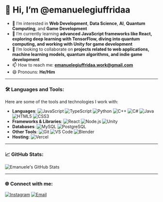 # 👋 Hi, I’m @emanuelegiuffridaa

- 👀 I’m interested in **Web Development**, **Data Science**, **AI**, **Quantum Computing**, and **Game Development**
- 🌱 I’m currently learning **advanced JavaScript frameworks like React, exploring deep learning with TensorFlow, diving into quantum computing, and working with Unity for game development**
- 💞️ I’m looking to collaborate on **projects related to web applications, machine learning models, quantum algorithms, and indie game development**
- 📫 How to reach me: **[emanuelegiuffridaa.work@gmail.com](mailto:emanuelegiuffridaa.work@gmail.com)**
- 😄 Pronouns: **He/Him**

---

### 🛠️ Languages and Tools:
Here are some of the tools and technologies I work with:

- **Languages**: ![JavaScript](https://img.shields.io/badge/-JavaScript-F7DF1E?logo=javascript&logoColor=black&style=flat-square) ![TypeScript](https://img.shields.io/badge/-TypeScript-007ACC?logo=typescript&logoColor=white&style=flat-square) ![Python](https://img.shields.io/badge/-Python-3776AB?logo=python&logoColor=white&style=flat-square) ![C++](https://img.shields.io/badge/-C++-00599C?logo=cplusplus&logoColor=white&style=flat-square) ![C#](https://img.shields.io/badge/-C%23-239120?logo=csharp&logoColor=white&style=flat-square) ![Java](https://img.shields.io/badge/-Java-007396?logo=java&logoColor=white&style=flat-square) ![HTML5](https://img.shields.io/badge/-HTML5-E34F26?logo=html5&logoColor=white&style=flat-square) ![CSS3](https://img.shields.io/badge/-CSS3-1572B6?logo=css3&logoColor=white&style=flat-square)
- **Frameworks & Libraries**: ![React](https://img.shields.io/badge/-React-61DAFB?logo=react&logoColor=black&style=flat-square) ![Node.js](https://img.shields.io/badge/-Node.js-339933?logo=nodedotjs&logoColor=white&style=flat-square) ![Unity](https://img.shields.io/badge/-Unity-000000?logo=unity&logoColor=white&style=flat-square)
- **Databases**: ![MySQL](https://img.shields.io/badge/-MySQL-4479A1?logo=mysql&logoColor=white&style=flat-square) ![PostgreSQL](https://img.shields.io/badge/-PostgreSQL-4169E1?logo=postgresql&logoColor=white&style=flat-square)
- **Other Tools**: ![Git](https://img.shields.io/badge/-Git-F05032?logo=git&logoColor=white&style=flat-square) ![VS Code](https://img.shields.io/badge/-VS%20Code-007ACC?logo=visualstudiocode&logoColor=white&style=flat-square) ![Blender](https://img.shields.io/badge/-Blender-F5792A?logo=blender&logoColor=white&style=flat-square)
- **Hosting**: ![Vercel](https://img.shields.io/badge/-Vercel-000000?logo=vercel&logoColor=white&style=flat-square)

---

### 📈 GitHub Stats:
![Emanuele's GitHub Stats](https://github-readme-stats.vercel.app/api?username=emanuelegiuffridaa&show_icons=true&theme=radical)

---

### 🌐 Connect with me:

[![Instagram](https://img.shields.io/badge/Instagram-emanuelegiuffridaa-E4405F?style=flat-square&logo=instagram&logoColor=white)](https://instagram.com/emanuelegiuffridaa)
[![Email](https://img.shields.io/badge/Email-emanuelegiuffridaa.work@gmail.com-red?style=flat-square&logo=gmail)](mailto:emanuelegiuffridaa.work@gmail.com)

